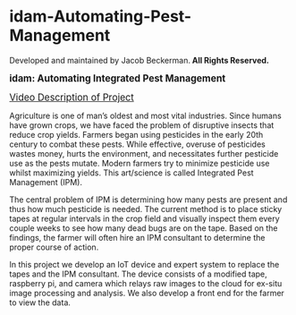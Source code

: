 # idam-Automating-Pest-Management

Developed and maintained by Jacob Beckerman.<b> All Rights Reserved.</b>

<big><b>idam: Automating Integrated Pest Management</b></big>

<big><a href="https://www.youtube.com/watch?v=Ho6te5hIszg">Video Description of Project</a></big>

Agriculture is one of man’s oldest and most vital industries. Since humans have grown crops, we have faced the problem of disruptive insects that reduce crop yields. Farmers began using pesticides in the early 20th century to combat these pests. While effective, overuse of pesticides wastes money, hurts the environment, and necessitates further pesticide use as the pests mutate. Modern farmers try to minimize pesticide use whilst maximizing yields. This art/science is called Integrated Pest Management (IPM).

The central problem of IPM is determining how many pests are present and thus how much pesticide is needed. The current method is to place sticky tapes at regular intervals in the crop field and visually inspect them every couple weeks to see how many dead bugs are on the tape. Based on the findings, the farmer will often hire an IPM consultant to determine the proper course of action.

In this project we develop an IoT device and expert system to replace the tapes and the IPM consultant. The device consists of a modified tape, raspberry pi, and camera which relays raw images to the cloud for ex-situ image processing and analysis. We also develop a front end for the farmer to view the data.
